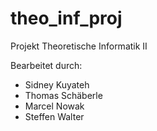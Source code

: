 # theo_inf_proj
Projekt Theoretische Informatik II

Bearbeitet durch:
* Sidney Kuyateh
* Thomas Schäberle
* Marcel Nowak
* Steffen Walter
